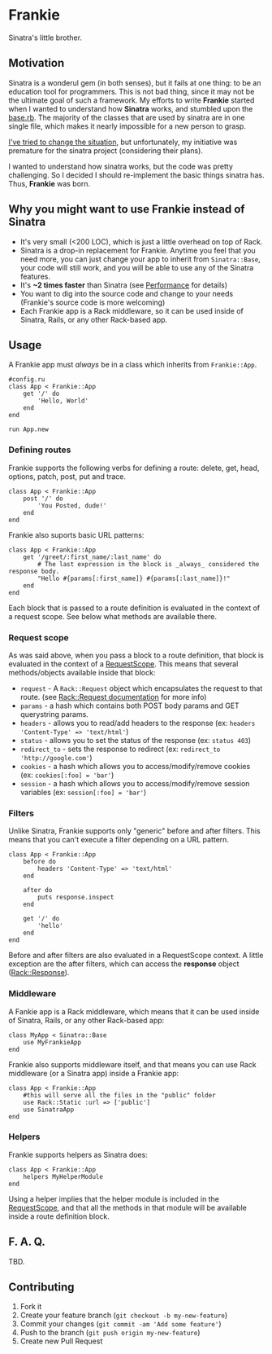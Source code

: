 # Frankie
Sinatra's little brother.

## Motivation
Sinatra is a wonderul gem (in both senses), but it fails at one thing: to be an education tool for programmers. This is not bad thing, since it may not be the ultimate goal of such a framework. My efforts to write __Frankie__ started when I wanted to understand how __Sinatra__ works, and stumbled upon the [base.rb][0]. The majority of the classes that are used by sinatra are in one single file, which makes it nearly impossible for a new person to grasp.

[I've tried to change the situation][1], but unfortunately, my initiative was premature for the sinatra project (considering their plans).

I wanted to understand how sinatra works, but the code was pretty challenging. So I decided I should re-implement the basic things sinatra has. Thus, __Frankie__ was born.

## Why you might want to use Frankie instead of Sinatra
- It's very small (<200 LOC), which is just a little overhead on top of Rack.
- Sinatra is a drop-in replacement for Frankie. Anytime you feel that you need more, you can just change your app to inherit from `Sinatra::Base`, your code will still work, and you will be able to use any of the Sinatra features.
- It's __~2 times faster__ than Sinatra (see [Performance][performance] for details)
- You want to dig into the source code and change to your needs (Frankie's source code is more welcoming)
- Each Frankie app is a Rack middleware, so it can be used inside of Sinatra, Rails, or any other Rack-based app.

## Usage

A Frankie app must _always_ be in a class which inherits from `Frankie::App`.

    #config.ru
    class App < Frankie::App
        get '/' do 
            'Hello, World'
        end
    end

    run App.new

### Defining routes

Frankie supports the following verbs for defining a route: delete, get, head, options, patch, post, put and trace.

    class App < Frankie::App
        post '/' do
            'You Posted, dude!'
        end
    end

Frankie also suports basic URL patterns:

    class App < Frankie::App
        get '/greet/:first_name/:last_name' do
            # The last expression in the block is _always_ considered the response body.
            "Hello #{params[:first_name]} #{params[:last_name]}!"
        end
    end

Each block that is passed to a route definition is evaluated in the context of a request scope. See below what methods are available there.

### Request scope
As was said above, when you pass a block to a route definition, that block is evaluated in the context of a [RequestScope][2]. This means that several methods/objects available inside that block:

- `request` - A `Rack::Request` object which encapsulates the request to that route. (see [Rack::Request documentation][3] for more info)
- `params` - a hash which contains both POST body params and GET querystring params.
- `headers` - allows you to read/add headers to the response (ex: `headers 'Content-Type' => 'text/html'`)
- `status` - allows you to set the status of the response (ex: `status 403`)
- `redirect_to` - sets the response to redirect (ex: `redirect_to 'http://google.com'`)
- `cookies` - a hash which allows you to access/modify/remove cookies (ex: `cookies[:foo] = 'bar'`)
- `session` - a hash which allows you to access/modify/remove session variables (ex: `session[:foo] = 'bar'`)

### Filters

Unlike Sinatra, Frankie supports only "generic" before and after filters. This means that you can't execute a filter depending on a URL pattern.

    class App < Frankie::App
        before do
            headers 'Content-Type' => 'text/html'
        end

        after do
            puts response.inspect
        end

        get '/' do
            'hello'
        end
    end

Before and after filters are also evaluated in a RequestScope context. A little exception are the after filters, which can access the __response__ object ([Rack::Response][4]).

### Middleware

A Fankie app is a Rack middleware, which means that it can be used inside of Sinatra, Rails, or any other Rack-based app:

    class MyApp < Sinatra::Base
        use MyFrankieApp
    end

Frankie also supports middleware itself, and that means you can use Rack middleware (or a Sinatra app) inside a Frankie app:

    class App < Frankie::App
        #this will serve all the files in the "public" folder
        use Rack::Static :url => ['public']
        use SinatraApp
    end

### Helpers

Frankie supports helpers as Sinatra does:

    class App < Frankie::App
        helpers MyHelperModule
    end

Using a helper implies that the helper module is included in the [RequestScope][2], and that all the methods in that module will be available inside a route definition block.

## F. A. Q.
TBD.


## Contributing

1. Fork it
2. Create your feature branch (`git checkout -b my-new-feature`)
3. Commit your changes (`git commit -am 'Add some feature'`)
4. Push to the branch (`git push origin my-new-feature`)
5. Create new Pull Request

[0]: https://github.com/sinatra/sinatra/blob/master/lib/sinatra/base.rb
[1]: https://github.com/sinatra/sinatra/pull/716
[2]: https://github.com/alisnic/frankie/blob/master/lib/frankie/request_scope.rb
[3]: http://rack.rubyforge.org/doc/classes/Rack/Request.html
[4]: http://rack.rubyforge.org/doc/classes/Rack/Response.html
[performance]: https://github.com/alisnic/frankie/blob/master/Performance.md
